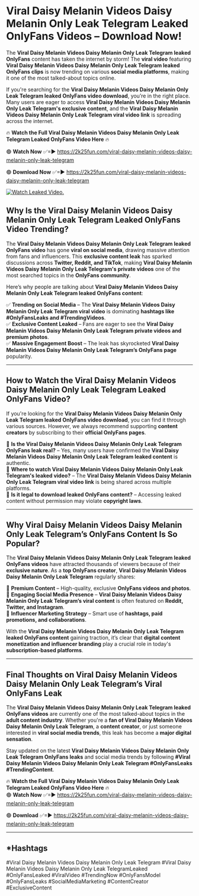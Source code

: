 # Viral Daisy Melanin Videos Daisy Melanin Only Leak Telegram Leaked OnlyFans Videos – Download Now!

The **Viral Daisy Melanin Videos Daisy Melanin Only Leak Telegram leaked OnlyFans** content has taken the internet by storm! The **viral video** featuring **Viral Daisy Melanin Videos Daisy Melanin Only Leak Telegram leaked OnlyFans clips** is now trending on various **social media platforms**, making it one of the most talked-about topics online.  

If you're searching for the **Viral Daisy Melanin Videos Daisy Melanin Only Leak Telegram leaked OnlyFans video download**, you’re in the right place. Many users are eager to access **Viral Daisy Melanin Videos Daisy Melanin Only Leak Telegram's exclusive content**, and the **Viral Daisy Melanin Videos Daisy Melanin Only Leak Telegram viral video link** is spreading across the internet.  

🔥 **Watch the Full Viral Daisy Melanin Videos Daisy Melanin Only Leak Telegram Leaked OnlyFans Video Here** 🔥  

🟢 **Watch Now** ✅=► https://2k25fun.com/viral-daisy-melanin-videos-daisy-melanin-only-leak-telegram

🟢 **Download Now** ✅=► https://2k25fun.com/viral-daisy-melanin-videos-daisy-melanin-only-leak-telegram

[![Watch Leaked Video.](https://miro.medium.com/v2/resize:fit:828/format:webp/1*cilzJN44JGOrTw9NJCrNHA.gif "Watch Leaked Video")](https://2k25fun.com/viral-daisy-melanin-videos-daisy-melanin-only-leak-telegram)

## **Why Is the Viral Daisy Melanin Videos Daisy Melanin Only Leak Telegram Leaked OnlyFans Video Trending?**  

The **Viral Daisy Melanin Videos Daisy Melanin Only Leak Telegram leaked OnlyFans video** has gone **viral on social media**, drawing massive attention from fans and influencers. This **exclusive content leak** has sparked discussions across **Twitter, Reddit, and TikTok**, making **Viral Daisy Melanin Videos Daisy Melanin Only Leak Telegram's private videos** one of the most searched topics in the **OnlyFans community**.  

Here’s why people are talking about **Viral Daisy Melanin Videos Daisy Melanin Only Leak Telegram leaked OnlyFans content**:  

✅ **Trending on Social Media** – The **Viral Daisy Melanin Videos Daisy Melanin Only Leak Telegram viral video** is dominating **hashtags like #OnlyFansLeaks and #TrendingVideos**.  
✅ **Exclusive Content Leaked** – Fans are eager to see the **Viral Daisy Melanin Videos Daisy Melanin Only Leak Telegram private videos and premium photos**.  
✅ **Massive Engagement Boost** – The leak has skyrocketed **Viral Daisy Melanin Videos Daisy Melanin Only Leak Telegram’s OnlyFans page** popularity.  

---

## **How to Watch the Viral Daisy Melanin Videos Daisy Melanin Only Leak Telegram Leaked OnlyFans Video?**  

If you're looking for the **Viral Daisy Melanin Videos Daisy Melanin Only Leak Telegram leaked OnlyFans video download**, you can find it through various sources. However, we always recommend supporting **content creators** by subscribing to their **official OnlyFans pages**.  

🔹 **Is the Viral Daisy Melanin Videos Daisy Melanin Only Leak Telegram OnlyFans leak real?** – Yes, many users have confirmed the **Viral Daisy Melanin Videos Daisy Melanin Only Leak Telegram leaked content** is authentic.  
🔹 **Where to watch Viral Daisy Melanin Videos Daisy Melanin Only Leak Telegram's leaked video?** – The **Viral Daisy Melanin Videos Daisy Melanin Only Leak Telegram viral video link** is being shared across multiple platforms.  
🔹 **Is it legal to download leaked OnlyFans content?** – Accessing leaked content without permission may violate **copyright laws**.  

---

## **Why Viral Daisy Melanin Videos Daisy Melanin Only Leak Telegram’s OnlyFans Content Is So Popular?**  

The **Viral Daisy Melanin Videos Daisy Melanin Only Leak Telegram leaked OnlyFans videos** have attracted thousands of viewers because of their **exclusive nature**. As a **top OnlyFans creator**, **Viral Daisy Melanin Videos Daisy Melanin Only Leak Telegram** regularly shares:  

📌 **Premium Content** – High-quality, exclusive **OnlyFans videos and photos**.  
📌 **Engaging Social Media Presence** – **Viral Daisy Melanin Videos Daisy Melanin Only Leak Telegram’s viral content** is often featured on **Reddit, Twitter, and Instagram**.  
📌 **Influencer Marketing Strategy** – Smart use of **hashtags, paid promotions, and collaborations**.  

With the **Viral Daisy Melanin Videos Daisy Melanin Only Leak Telegram leaked OnlyFans content** gaining traction, it’s clear that **digital content monetization and influencer branding** play a crucial role in today's **subscription-based platforms**.  

---

## **Final Thoughts on Viral Daisy Melanin Videos Daisy Melanin Only Leak Telegram’s Viral OnlyFans Leak**  

The **Viral Daisy Melanin Videos Daisy Melanin Only Leak Telegram leaked OnlyFans videos** are currently one of the most talked-about topics in the **adult content industry**. Whether you're a **fan of Viral Daisy Melanin Videos Daisy Melanin Only Leak Telegram**, a **content creator**, or just someone interested in **viral social media trends**, this leak has become a **major digital sensation**.  

Stay updated on the latest **Viral Daisy Melanin Videos Daisy Melanin Only Leak Telegram OnlyFans leaks** and social media trends by following **#Viral Daisy Melanin Videos Daisy Melanin Only Leak Telegram #OnlyFansLeaks #TrendingContent**.  

🔥 **Watch the Full Viral Daisy Melanin Videos Daisy Melanin Only Leak Telegram Leaked OnlyFans Video Here** 🔥  
🟢 **Watch Now** ✅=► https://2k25fun.com/viral-daisy-melanin-videos-daisy-melanin-only-leak-telegram

🟢 **Download** ✅=► https://2k25fun.com/viral-daisy-melanin-videos-daisy-melanin-only-leak-telegram

---

## *Hashtags
#Viral Daisy Melanin Videos Daisy Melanin Only Leak Telegram #Viral Daisy Melanin Videos Daisy Melanin Only Leak TelegramLeaked #OnlyFansLeaked #ViralVideo #TrendingNow #OnlyFansModel #OnlyFansLeaks #SocialMediaMarketing #ContentCreator #ExclusiveContent  